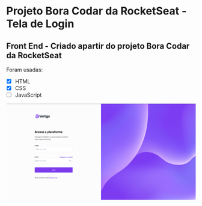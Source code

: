 # Projeto Bora Codar da RocketSeat - Tela de Login 
## Front End - Criado apartir do projeto Bora Codar da RocketSeat

Foram usadas:
- [x] HTML
- [x] CSS
- [ ] JavaScript

![Print da Tela de Login](/assets/pint.png)

